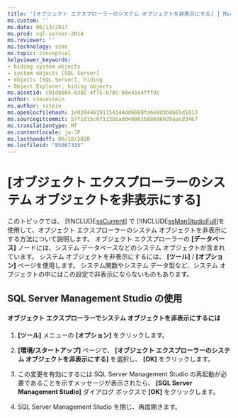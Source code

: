 ```yaml
---
title: '[オブジェクト エクスプローラーのシステム オブジェクトを非表示にする] | Microsoft Docs'
ms.custom: ''
ms.date: 06/13/2017
ms.prod: sql-server-2014
ms.reviewer: ''
ms.technology: ssms
ms.topic: conceptual
helpviewer_keywords:
- hiding system objects
- system objects [SQL Server]
- objects [SQL Server], hiding
- Object Explorer, hiding objects
ms.assetid: c01d8804-838c-4f75-b78c-80e41e4fffdc
author: stevestein
ms.author: sstein
ms.openlocfilehash: 1e039446191154144dd6660fa6e8d3b4b65d1013
ms.sourcegitcommit: 57f1d15c67113bbadd40861b886d6929aacd3467
ms.translationtype: MT
ms.contentlocale: ja-JP
ms.lasthandoff: 06/18/2020
ms.locfileid: "85067315"
---
```

# <a name="hide-system-objects-in-object-explorer"></a>[オブジェクト エクスプローラーのシステム オブジェクトを非表示にする]
  このトピックでは、 [!INCLUDE[ssCurrent](../../includes/sscurrent-md.md)] で [!INCLUDE[ssManStudioFull](../../includes/ssmanstudiofull-md.md)]を使用して、オブジェクト エクスプローラーのシステム オブジェクトを非表示にする方法について説明します。 オブジェクト エクスプローラーの **[データベース]** ノードには、システム データベースなどのシステム オブジェクトが含まれています。 システム オブジェクトを非表示にするには、 **[ツール]** / **[オプション]** ページを使用します。 システム関数やシステム データ型など、システム オブジェクトの中にはこの設定で非表示にならないものもあります。  
  
##  <a name="using-sql-server-management-studio"></a><a name="SSMSProcedure"></a> SQL Server Management Studio の使用  
  
#### <a name="to-hide-system-objects-in-object-explorer"></a>オブジェクト エクスプローラーでシステム オブジェクトを非表示にするには  
  
1.  **[ツール]** メニューの **[オプション]** をクリックします。  
  
2.  **[環境/スタートアップ]** ページで、 **[オブジェクト エクスプローラーのシステム オブジェクトを非表示にする]** を選択し、 **[OK]** をクリックします。  
  
3.  この変更を有効にするには SQL Server Management Studio の再起動が必要であることを示すメッセージが表示されたら、 **[SQL Server Management Studio]** ダイアログ ボックスで **[OK]** をクリックします。  
  
4.  SQL Server Management Studio を閉じ、再度開きます。  
  
  
